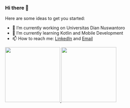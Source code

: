 ### Hi there 👋

Here are some ideas to get you started:

- 🔭 I’m currently working on Universitas Dian Nuswantoro  
- 🌱 I’m currently learning Kotlin and Mobile Development  
- 📫 How to reach me: [LinkedIn](https://www.linkedin.com/in/manuel-eric-saputra/) and [Email](mailto:manueleric.saputra@gmail.com)

<p align="left">
<a href="https://github.com/ManuelEric31">
  <img height="180em" src="https://github-readme-stats-eight-theta.vercel.app/api?username=ManuelEric31&show_icons=true&theme=algolia&include_all_commits=true&count_private=true"/>
  <img height="180em" src="https://github-readme-stats-eight-theta.vercel.app/api/top-langs/?username=ManuelEric31&layout=compact&theme=algolia"/>
</a>
</p>
